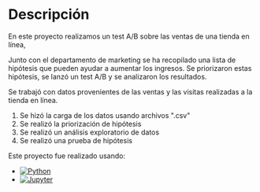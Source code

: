 # Descripción

En este proyecto realizamos un test A/B sobre las ventas de una tienda en línea,

Junto con el departamento de marketing se ha recopilado una lista de hipótesis que pueden ayudar a aumentar los ingresos. Se priorizaron estas hipótesis, se lanzó un test A/B y se analizaron los resultados.

Se trabajó  con datos provenientes de las ventas y las visitas realizadas a la tienda en línea.

1. Se hizó la carga de los datos usando archivos ".csv"
2. Se realizó la priorización de hipótesis
3. Se realizó un análisis exploratorio de datos
4. Se realizó una prueba de hipótesis

Este proyecto fue realizado usando:
- [![Python](https://img.shields.io/badge/Python-yellow?style=for-the-badge&logo=python&logoColor=white&labelColor=101010)]()
- [![Jupyter](https://img.shields.io/badge/Jupyter_Notebook-F37626?style=for-the-badge&logo=jupyter&logoColor=F37626&labelColor=101010)]()
